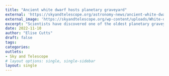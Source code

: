 ```yaml
---
title: "Ancient white dwarf hosts planetary graveyard"
external: 'https://skyandtelescope.org/astronomy-news/ancient-white-dwarf-hosts-planetary-graveyard/'
external_image: 'https://skyandtelescope.org/wp-content/uploads/White-dwarf-rocky-outer-system.jpg'
excerpt: "Scientists have discovered one of the oldest planetary graveyards in the Milky Way: a cool white dwarf “polluted” with rocky debris."
date: 2022-11-10
author: "Elise Cutts"
draft: false
tags:
categories:
outlets:
- Sky and Telescope
# layout options: single, single-sidebar
layout: single
---
```


